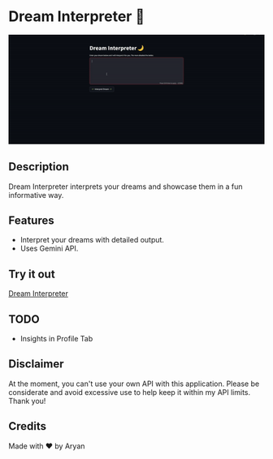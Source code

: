 # Dream Interpreter 🌙
![Dream Interpreter](dream.gif)

## Description
Dream Interpreter interprets your dreams and showcase them in a fun informative way.

## Features
- Interpret your dreams with detailed output.
- Uses Gemini API.

## Try it out
[Dream Interpreter](https://dream-interpreter.streamlit.app/)

## TODO
- Insights in Profile Tab

## Disclaimer
At the moment, you can't use your own API with this application. Please be considerate and avoid excessive use to help keep it within my API limits. Thank you!

## Credits
Made with ❤ by Aryan